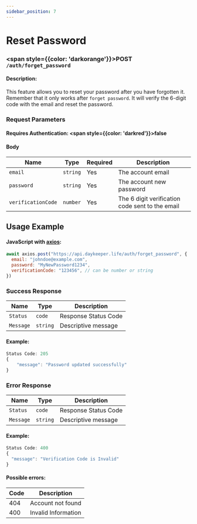 ```yaml
---
sidebar_position: 7
---
```


# Reset Password

### <span style={{color: 'darkorange'}}>POST</span> `/auth/forget_password`

#### Description:

This feature allows you to reset your password after you have forgotten it. Remember that it only works after `forget password`. It will verify the 6-digit code with the email and reset the password.

### Request Parameters

#### Requires Authentication: <span style={{color: 'darkred'}}>false</span>

#### Body

| Name               | Type     | Required | Description                                     |
| ------------------ | -------- | -------- | ----------------------------------------------- |
| `email`            | `string` | Yes      | The account email                               |
| `password`         | `string` | Yes      | The account new password                        |
| `verificationCode` | `number` | Yes      | The 6 digit verification code sent to the email |

## Usage Example

#### JavaScript with <a href="https://axios-http.com/docs/intro">axios</a>:

```javascript
await axios.post("https://api.daykeeper.life/auth/forget_password", {
  email: "johndoe@example.com",
  password: "MyNewPassword1234",
  verificationCode: "123456", // can be number or string
})
```

### Success Response

| Name      | Type     | Description          |
| --------- | -------- | -------------------- |
| `Status`  | `code`   | Response Status Code |
| `Message` | `string` | Descriptive message  |

#### Example:

```javascript
Status Code: 205
{
    "message": "Password updated successfully"
}
```

### Error Response

| Name      | Type     | Description          |
| --------- | -------- | -------------------- |
| `Status`  | `code`   | Response Status Code |
| `Message` | `string` | Descriptive message  |

#### Example:

```javascript
Status Code: 400
{
  "message": "Verification Code is Invalid"
}
```

#### Possible errors:

| Code | Description         |
| ---- | ------------------- |
| 404  | Account not found   |
| 400  | Invalid Information |
